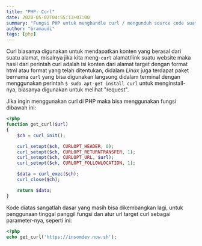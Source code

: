 ```yaml
---
title: "PHP: Curl"
date: 2020-05-02T04:55:13+07:00
summary: "Fungsi PHP untuk menghandle curl / mengunduh source code suatu website dengan PHP."
author: "bramaudi"
tags: [php]
---
```


Curl biasanya digunakan untuk mendapatkan konten yang berasal dari suatu alamat, misalnya jika kita meng-`curl` alamat/link suatu website maka hasil dari perintah curl adalah isi konten dari alamat target dengan format html atau format yang telah ditentukan, didalam *Linux* juga terdapat paket bernama `curl` yang bisa digunakan langsung didalam terminal dengan menggunakan perintah `$ sudo apt-get install curl` untuk menginstall-nya, biasanya digunakan untuk melihat "request".

Jika ingin menggunakan curl di PHP maka bisa menggunakan fungsi dibawah ini:

``` php
<?php
function get_curl($url)
{
    $ch = curl_init();

    curl_setopt($ch, CURLOPT_HEADER, 0);
    curl_setopt($ch, CURLOPT_RETURNTRANSFER, 1);
    curl_setopt($ch, CURLOPT_URL, $url);
    curl_setopt($ch, CURLOPT_FOLLOWLOCATION, 1);

    $data = curl_exec($ch);
    curl_close($ch);

    return $data;
}
```

Kode diatas sangatlah dasar yang masih bisa dikembangkan lagi, untuk penggunaan tinggal panggil fungsi dan atur url target curl sebagai parameter-nya, seperti ini:

```php
<?php
echo get_curl('https://insomdev.now.sh');
```
